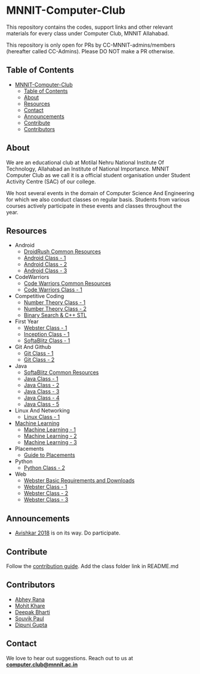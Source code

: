 <head>
    <meta property='og:image' content='{{site.url}}/{{page.image}}'/>
    <meta property='og:type' content='website' />
</head>

# MNNIT-Computer-Club

This repository contains the codes, support links and other relevant materials for every class under Computer Club, MNNIT Allahabad.

This repository is only open for PRs by CC-MNNIT-admins/members (hereafter called CC-Admins). Please DO NOT make a PR otherwise.


## Table of Contents

- [MNNIT-Computer-Club](#mnnit-computer-club)
  - [Table of Contents](#table-of-contents)
  - [About](#about)
  - [Resources](#resources)
  - [Contact](#contact)
  - [Announcements](#announcements)
  - [Contribute](#contribute)
  - [Contributors](#contributors)

## About

We are an educational club at Motilal Nehru National Institute Of Technology, Allahabad an Institute of National Importance. MNNIT Computer Club as we call it is a official student organisation under Student Activity Centre (SAC) of our college.

We host several events in the domain of Computer Science And Engineering for which we also conduct classes on regular basis. Students from various courses actively participate in these events and classes throughout the year.

## Resources

- Android
	- [DroidRush Common Resources](Android)
	- [Android Class - 1](Android/2018_08_19_Android-Class-1)
	- [Android Class - 2](Android/2018_08_21_Android-Class-2)
  - [Android Class - 3](Android/2018_08_28_Android-Class-3)
- CodeWarriors
	- [Code Warriors Common Resources](CodeWarriors)
	- [Code Warriors Class - 1](CodeWarriors/2018_08_15_CodeWarriors-1)
- Competitive Coding
	- [Number Theory Class - 1](Competitive_Coding/2018_08_11_Number-Theory-1)
	- [Number Theory Class - 2](Competitive_Coding/2018_08_13_Number-Theory-2)
	- [Binary Search & C++ STL](Competitive_Coding/2018_08_18_BinarySearch+STL)
- First Year
	- [Webster Class - 1](https://github.com/CC-MNNIT/2018-19-Classes/tree/master/FirstYear/2018_08_28_Web-First-Year-Class-1)
	- [Inception Class - 1](FirstYear/2018_08_31_First-Year-Inception-Class-1)
	- [SoftaBlitz Class - 1](FirstYear/2018_09_1_First-Year-SoftaBlitz-Class-1)
- Git And Github
	- [Git Class - 1](Git_Github/2018_03_07_Git-Class-1)
	- [Git Class - 2](Git_Github/2018_03_12_Git-Class-2)
- Java
	- [SoftaBlitz Common Resources](Java/Softablitz)
	- [Java Class - 1](Java/2018_08_12_Java-Class-1)
	- [Java Class - 2](Java/2018_08_14_Java-Class-2)
	- [Java Class - 3](Java/2018_08_16_Java-Class-3)
	- [Java Class - 4](Java/2018_08_29_Java-Class-4)
	- [Java Class - 5](Java/2018_08_31_Java-Class-5)
- Linux And Networking
	- [Linux Class - 1](Linux_Networking/2018_08_24_TuxWars-1)
- [Machine Learning](MachineLearning)
	- [Machine Learning - 1](MachineLearning/2018_08_20_Logical-Rhythm-1)
	- [Machine Learning - 2](MachineLearning/2018_08_22_Logical-Rhythm-2)
	- [Machine Learning - 3](MachineLearning/2018_08_27_Logical-Rhythm-3)
- Placements
	- [Guide to Placements](Placements)
- Python
	- [Python Class - 2](Python/2018_03_27_Python-Class-2)
- Web
	- [Webster Basic Requirements and Downloads](WebDev)
	- [Webster Class - 1](WebDev/2018_08_18_Web-Class-1)
	- [Webster Class - 2](WebDev/2018_08_19_Web-Class-2)
	- [Webster Class - 3](WebDev/2018_08_22_Web-Class-3)

## Announcements

* [Avishkar 2018](https://avishkar.mnnit.ac.in/) is on its way. Do participate.

## Contribute

Follow the [contribution guide](https://github.com/CC-MNNIT/2018-19-Classes/blob/master/.github/CONTRIBUTING.md). Add the class folder link in README.md

## Contributors

* [Abhey Rana](https://github.com/Abhey)
* [Mohit Khare](https://github.com/mkfeuhrer)
* [Deepak Bharti](https://github.com/dbads)
* [Souvik Paul](https://github.com/FLYSKY12)
* [Dipunj Gupta](https://github.com/packetChor)

## Contact

We love to hear out suggestions. Reach out to us at <strong>computer.club@mnnit.ac.in</strong>
